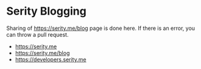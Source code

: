 # Serity Blogging
Sharing of https://serity.me/blog page is done here. If there is an error, you can throw a pull request.

- https://serity.me<br />
- https://serity.me/blog<br />
- https://developers.serity.me
